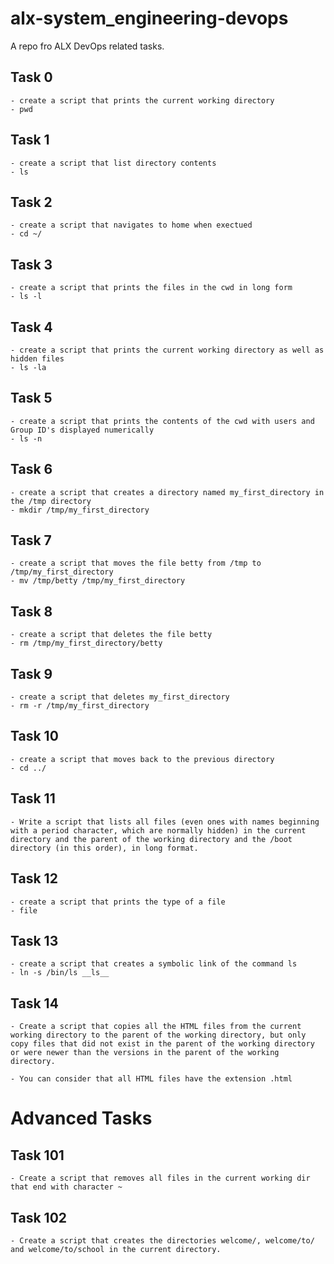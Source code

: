 # alx-system_engineering-devops

A repo fro ALX DevOps related tasks.

## Task 0

    - create a script that prints the current working directory
    - pwd

## Task 1

    - create a script that list directory contents
    - ls

## Task 2

    - create a script that navigates to home when exectued
    - cd ~/

## Task 3

    - create a script that prints the files in the cwd in long form
    - ls -l

## Task 4

    - create a script that prints the current working directory as well as hidden files
    - ls -la

## Task 5

    - create a script that prints the contents of the cwd with users and Group ID's displayed numerically
    - ls -n

## Task 6

    - create a script that creates a directory named my_first_directory in the /tmp directory
    - mkdir /tmp/my_first_directory

## Task 7

    - create a script that moves the file betty from /tmp to /tmp/my_first_directory
    - mv /tmp/betty /tmp/my_first_directory

## Task 8

    - create a script that deletes the file betty
    - rm /tmp/my_first_directory/betty

## Task 9

    - create a script that deletes my_first_directory
    - rm -r /tmp/my_first_directory

## Task 10

    - create a script that moves back to the previous directory
    - cd ../

## Task 11

    - Write a script that lists all files (even ones with names beginning with a period character, which are normally hidden) in the current directory and the parent of the working directory and the /boot directory (in this order), in long format.

## Task 12

    - create a script that prints the type of a file
    - file

## Task 13

    - create a script that creates a symbolic link of the command ls
    - ln -s /bin/ls __ls__

## Task 14

    - Create a script that copies all the HTML files from the current working directory to the parent of the working directory, but only copy files that did not exist in the parent of the working directory or were newer than the versions in the parent of the working directory.

    - You can consider that all HTML files have the extension .html

# Advanced Tasks

## Task 101

    - Create a script that removes all files in the current working dir that end with character ~

## Task 102

    - Create a script that creates the directories welcome/, welcome/to/ and welcome/to/school in the current directory.
